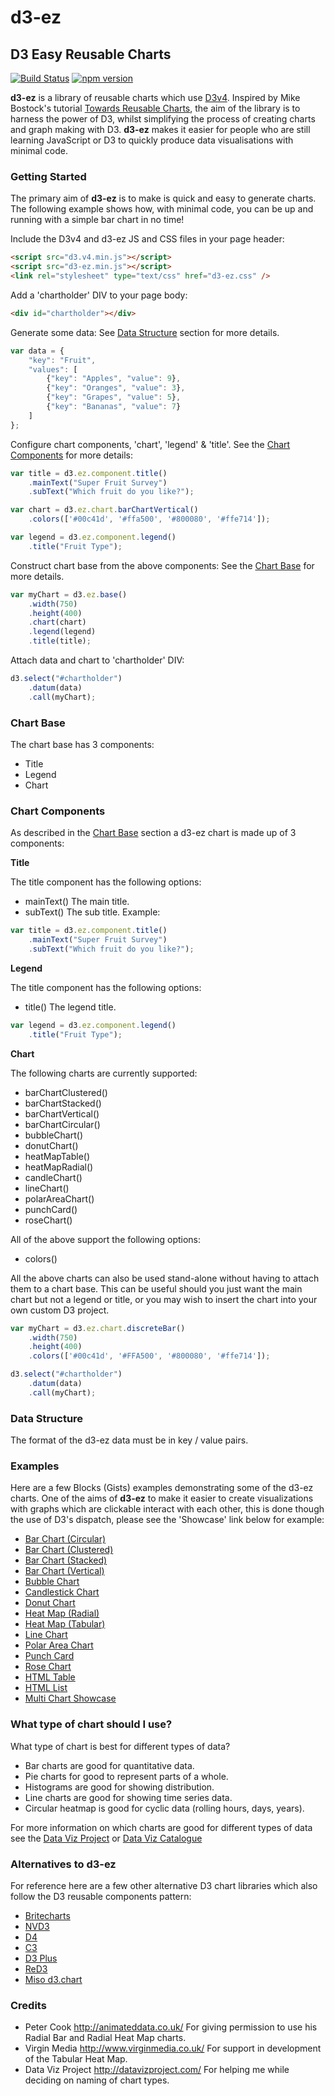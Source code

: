 # d3-ez
## D3 Easy Reusable Charts

[![Build Status](https://travis-ci.org/jamesleesaunders/d3-ez.svg?branch=master)](https://travis-ci.org/jamesleesaunders/d3-ez)
[![npm version](https://badge.fury.io/js/d3-ez.svg)](https://badge.fury.io/js/d3-ez)

**d3-ez** is a library of reusable charts which use [D3v4](http://www.d3js.org/). Inspired by Mike Bostock's tutorial [Towards Reusable Charts](http://bost.ocks.org/mike/chart/), the aim of the library is to harness the power of D3, whilst simplifying the process of creating charts and graph making with D3. **d3-ez** makes it easier for people who are still learning JavaScript or D3 to quickly produce data visualisations with minimal code.

### Getting Started

The primary aim of **d3-ez** is to make is quick and easy to generate charts. The following example shows how, with minimal code, you can be up and running with a simple bar chart in no time!

Include the D3v4 and d3-ez JS and CSS files in your page header:
```html
<script src="d3.v4.min.js"></script>
<script src="d3-ez.min.js"></script>
<link rel="stylesheet" type="text/css" href="d3-ez.css" />
```

Add a 'chartholder' DIV to your page body:
```html
<div id="chartholder"></div>
```

Generate some data:
See [Data Structure](#data-structure) section for more details.
```javascript
var data = {
	"key": "Fruit",
	"values": [
		{"key": "Apples", "value": 9},
		{"key": "Oranges", "value": 3},
		{"key": "Grapes", "value": 5},
		{"key": "Bananas", "value": 7}
	]
};
```

Configure chart components, 'chart', 'legend' & 'title'.
See the [Chart Components](#chart-components) for more details:
```javascript
var title = d3.ez.component.title()
	.mainText("Super Fruit Survey")
	.subText("Which fruit do you like?");

var chart = d3.ez.chart.barChartVertical()
	.colors(['#00c41d', '#ffa500', '#800080', '#ffe714']);

var legend = d3.ez.component.legend()
	.title("Fruit Type");

```

Construct chart base from the above components:
See the [Chart Base](#chart-base) for more details.
```javascript
var myChart = d3.ez.base()
	.width(750)
	.height(400)
	.chart(chart)
	.legend(legend)
	.title(title);
```

Attach data and chart to 'chartholder' DIV:
```javascript
d3.select("#chartholder")
	.datum(data)
	.call(myChart);
```

### Chart Base

The chart base has 3 components:
* Title
* Legend
* Chart

### Chart Components

As described in the [Chart Base](#chart-base) section a d3-ez chart is made up of 3 components:

**Title**

The title component has the following options:
* mainText()   The main title.
* subText()    The sub title.
Example:
```javascript
var title = d3.ez.component.title()
	.mainText("Super Fruit Survey")
	.subText("Which fruit do you like?");
```

**Legend**

The title component has the following options:
* title()     The legend title.
```javascript
var legend = d3.ez.component.legend()
	.title("Fruit Type");
```

**Chart**

The following charts are currently supported:
* barChartClustered()
* barChartStacked()
* barChartVertical()
* barChartCircular()
* bubbleChart()
* donutChart()
* heatMapTable()
* heatMapRadial()
* candleChart()
* lineChart()
* polarAreaChart()
* punchCard()
* roseChart()

All of the above support the following options:
* colors()

All the above charts can also be used stand-alone without having to attach them to a chart base. This can be useful should you just want the main chart but not a legend or title, or you may wish to insert the chart into your own custom D3 project.
```javascript
var myChart = d3.ez.chart.discreteBar()
	.width(750)
	.height(400)
	.colors(['#00c41d', '#FFA500', '#800080', '#ffe714']);

d3.select("#chartholder")
	.datum(data)
	.call(myChart);
```

### Data Structure

The format of the d3-ez data must be in key / value pairs.

### Examples
Here are a few Blocks (Gists) examples demonstrating some of the d3-ez charts. One of the aims of **d3-ez** to make it easier to create visualizations with graphs which are clickable interact with each other, this is done though the use of D3's dispatch, please see the 'Showcase' link below for example:
* [Bar Chart (Circular)](http://bl.ocks.org/jamesleesaunders/7505129553c74ba04191d40e4fe6e2d7)
* [Bar Chart (Clustered)](http://bl.ocks.org/jamesleesaunders/0d4cf768065e8e7e9bfb)
* [Bar Chart (Stacked)](http://bl.ocks.org/jamesleesaunders/ac5b6134ad7144e8327d)
* [Bar Chart (Vertical)](http://bl.ocks.org/jamesleesaunders/8ba1fb5657d6bc7286be)
* [Bubble Chart](http://bl.ocks.org/jamesleesaunders/e724157a7a387dcc08dd4ba80e48b72f)
* [Candlestick Chart](http://bl.ocks.org/jamesleesaunders/37a5340da620e0f63ea3f2b0da5240a7)
* [Donut Chart](http://bl.ocks.org/jamesleesaunders/8a1b06f3a93f748bb902)
* [Heat Map (Radial)](http://bl.ocks.org/jamesleesaunders/0cbfa9ab9bdce220113f)
* [Heat Map (Tabular)](https://bl.ocks.org/jamesleesaunders/b1c57dc590c78aba5eaae9135e01be0a)
* [Line Chart](http://bl.ocks.org/jamesleesaunders/0f25b04b9b9080b67714)
* [Polar Area Chart](http://bl.ocks.org/jamesleesaunders/36ccc5e130948c098209)
* [Punch Card](http://bl.ocks.org/jamesleesaunders/0215cd9bc81e32fb0c9f)
* [Rose Chart](http://bl.ocks.org/jamesleesaunders/)
* [HTML Table](http://bl.ocks.org/jamesleesaunders/cc4439445d228fc06358)
* [HTML List](http://bl.ocks.org/jamesleesaunders/9f73d0878f3ab9d8c958)
* [Multi Chart Showcase](http://bl.ocks.org/jamesleesaunders/1b42123c808ecea748be)

### What type of chart should I use?
What type of chart is best for different types of data?
* Bar charts are good for quantitative data.
* Pie charts for good to represent parts of a whole.
* Histograms are good for showing distribution.
* Line charts are good for showing time series data.
* Circular heatmap is good for cyclic data (rolling hours, days, years).  

For more information on which charts are good for different types of data see the [Data Viz Project](http://datavizproject.com/) or [Data Viz Catalogue](https://datavizcatalogue.com/index.html)

### Alternatives to d3-ez
For reference here are a few other alternative D3 chart libraries which also follow the D3 reusable components pattern:
* [Britecharts](http://eventbrite.github.io/britecharts/)
* [NVD3](http://nvd3.org)
* [D4](http://visible.io/index.html)
* [C3](http://c3js.org)
* [D3 Plus](http://d3plus.org)
* [ReD3](https://github.com/bugzin/reD3)
* [Miso d3.chart](http://misoproject.com/d3-chart/)

### Credits
* Peter Cook http://animateddata.co.uk/ For giving permission to use his Radial Bar and Radial Heat Map charts.
* Virgin Media http://www.virginmedia.co.uk/ For support in development of the Tabular Heat Map.
* Data Viz Project http://datavizproject.com/ For helping me while deciding on naming of chart types.
